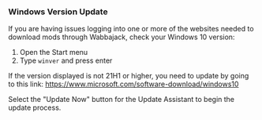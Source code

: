 ### Windows Version Update
If you are having issues logging into one or more of the websites needed to download mods through Wabbajack, check your Windows 10 version:

1) Open the Start menu
2) Type `winver` and press enter

If the version displayed is not 21H1 or higher, you need to update by going to this link: 
https://www.microsoft.com/software-download/windows10

Select the "Update Now" button for the Update Assistant to begin the update process.